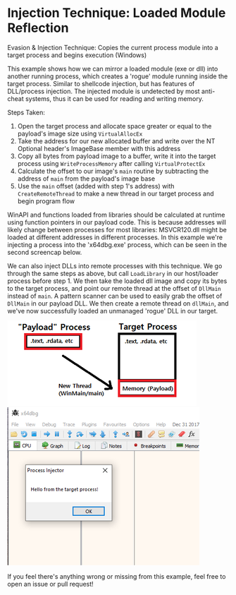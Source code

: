 # Injection Technique: Loaded Module Reflection
Evasion & Injection Technique: Copies the current process module into a target process and begins execution (Windows)  

This example shows how we can mirror a loaded module (exe or dll) into another running process, which creates a 'rogue' module running inside the target process. Similar to shellcode injection, but has features of DLL/process injection. The injected module is undetected by most anti-cheat systems, thus it can be used for reading and writing memory.

Steps Taken:  
1. Open the target process and allocate space greater or equal to the payload's image size using `VirtualAllocEx`  
2. Take the address for our new allocated buffer and write over the NT Optional header's ImageBase member with this address  
3. Copy all bytes from payload image to a buffer, write it into the target process using `WriteProcessMemory` after calling `VirtualProtectEx`  
4. Calculate the offset to our image's `main` routine by subtracting the address of `main` from the payload's image base  
5. Use the `main` offset (added with step 1's address) with `CreateRemoteThread` to make a new thread in our target process and begin program flow  

WinAPI and functions loaded from libraries should be calculated at runtime using function pointers in our payload code. This is because addresses will likely change between processes for most libraries: MSVCR120.dll might be loaded at different addresses in different processes. In this example we're injecting a process into the 'x64dbg.exe' process, which can be seen in the second screencap below. 

We can also inject DLLs into remote processes with this technique. We go through the same steps as above, but call `LoadLibrary` in our host/loader process before step 1. We then take the loaded dll image and copy its bytes to the target process, and point our remote thread at the offset of `DllMain` instead of `main`. A pattern scanner can be used to easily grab the offset of `DllMain` in our payload DLL. We then create a remote thread on `dllMain`, and we've now successfully loaded an unmanaged 'rogue' DLL in our target.  

![Screenshot](example.png)  
![Screenshot](example2.png)  

If you feel there's anything wrong or missing from this example, feel free to open an issue or pull request!
